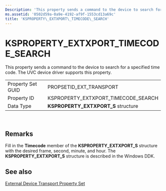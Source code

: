 ```yaml
---
Description: 'This property sends a command to the device to search for a specified time code. The UVC device driver supports this property.'
ms.assetid: '0502d59a-0a9e-4192-af9f-1553cd13a69c'
title: 'KSPROPERTY\_EXTXPORT\_TIMECODE\_SEARCH'
---
```


# KSPROPERTY\_EXTXPORT\_TIMECODE\_SEARCH

This property sends a command to the device to search for a specified time code. The UVC device driver supports this property.



|                   |                                        |
|-------------------|----------------------------------------|
| Property Set GUID | PROPSETID\_EXT\_TRANSPORT              |
| Property ID       | KSPROPERTY\_EXTXPORT\_TIMECODE\_SEARCH |
| Data Type         | **KSPROPERTY\_EXTXPORT\_S** structure  |



 

## Remarks

Fill in the **Timecode** member of the **KSPROPERTY\_EXTXPORT\_S** structure with the desired frame, second, minute, and hour. The **KSPROPERTY\_EXTXPORT\_S** structure is described in the Windows DDK.

## See also

<dl> <dt>

[External Device Transport Property Set](external-device-transport-property-set.md)
</dt> </dl>

 

 



